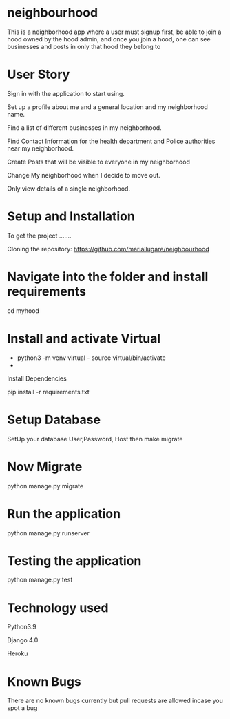 # neighbourhood
This is a neighborhood app where a user must signup first, be able to join a hood owned by the hood admin, and once you join a hood, one can see businesses and posts in only that hood they belong to

# User Story
Sign in with the application to start using.

Set up a profile about me and a general location and my neighborhood name.

Find a list of different businesses in my neighborhood.

Find Contact Information for the health department and Police authorities near my neighborhood.

Create Posts that will be visible to everyone in my neighborhood

Change My neighborhood when I decide to move out.

Only view details of a single neighborhood.

# Setup and Installation
To get the project .......

Cloning the repository:
https://github.com/mariallugare/neighbourhood

# Navigate into the folder and install requirements
cd myhood 
# Install and activate Virtual

- python3 -m venv virtual - source virtual/bin/activate  
- 
Install Dependencies

pip install -r requirements.txt 
# Setup Database


SetUp your database User,Password, Host then make migrate


# Now Migrate
python manage.py migrate 

# Run the application

python manage.py runserver 
# Testing the application
python manage.py test 
# Technology used
Python3.9

Django 4.0

Heroku
# Known Bugs
There are no known bugs currently but pull requests are allowed incase you spot a bug




